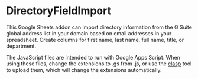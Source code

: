 # DirectoryFieldImport
This Google Sheets addon can import directory information from the G Suite global address list in your domain based on email addresses in your spreadsheet.  Create columns for first name, last name, full name, title, or department.

The JavaScript files are intended to run with Google Apps Script.  When using these files, change the extensions to .gs from .js, or use the [clasp](https://codelabs.developers.google.com/codelabs/clasp) tool to upload them, which will change the extensions automatically.
